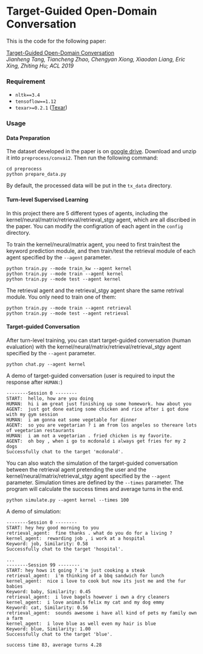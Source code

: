 # Target-Guided Open-Domain Conversation

This is the code for the following paper:

[Target-Guided Open-Domain Conversation](.)  
*Jianheng Tang, Tiancheng Zhao, Chengyan Xiong, Xiaodan Liang, Eric Xing, Zhiting Hu; ACL 2019*

### Requirement

- `nltk==3.4`  
- `tensoflow==1.12`   
- `texar>=0.2.1` ([Texar](https://github.com/asyml/texar))

### Usage

#### Data Preparation
The dataset developed in the paper is on [google drive](https://drive.google.com/file/d/1oTjOQjm7iiUitOPLCmlkXOCbEPoSWDPX/view?usp=sharing). Download 
and unzip it into `preprocess/convai2`. Then run the following command:
```shell
cd preprocess
python prepare_data.py
```
By default, the processed data will be put in the `tx_data` directory.

#### Turn-level Supervised Learning
In this project there are 5 different types of agents, including the kernel/neural/matrix/retrieval/retrieval_stgy agent,
 which are all discribed in the paper. You can modify the configration of each agent in the `config` directory.

To train the kernel/neural/matrix agent, you need to first train/test the keyword prediction module, 
and then train/test the retrieval module of each agent specified by the `--agent` parameter.

```shell
python train.py --mode train_kw --agent kernel
python train.py --mode train --agent kernel
python train.py --mode test --agent kernel
```

The retrieval agent and the retrieval_stgy agent share the same retrival module. You only need to train one of them:

```shell
python train.py --mode train --agent retrieval
python train.py --mode test --agent retrieval
```

#### Target-guided Conversation

After turn-level training, you can start target-guided conversation (human evaluation) with 
the kernel/neural/matrix/retrieval/retrieval_stgy  agent specified by the `--agent` parameter.

```shell
python chat.py --agent kernel
```
A demo of target-guided conversation (user is required to input the response after `HUMAN:`)

```
--------Session 0 --------
START:  hello, how are you doing
HUMAN:  hi i am great just finishing up some homework. how about you
AGENT:  just got done eating some chicken and rice after i got done with my gym session
HUMAN:  i am gonna eat some vegetable for dinner
AGENT:  so you are vegetarian ? i am from los angeles so thereare lots of vegetarian restaurants
HUMAN:  i am not a vegetarian . fried chicken is my favorite.
AGENT:  oh boy , when i go to mcdonald i always get fries for my 2 dogs
Successfully chat to the target 'mcdonald'.
```

You can also watch the simulation of the target-guided conversation 
between the retrieval agent pretending the user and the kernel/neural/matrix/retrieval_stgy agent specified by the `--agent` parameter. Simulation times are defined by the `--times` parameter. The program will calculate the success times and average turns in the end.

```shell
python simulate.py --agent kernel --times 100
```

A demo of simulation:
```
--------Session 0 --------
START: hey hey good morning to you
retrieval_agent:  fine thanks . what do you do for a living ?
kernel_agent:  rewarding job , i work at a hospital
Keyword: job, Similarity: 0.58
Successfully chat to the target 'hospital'.

...
--------Session 99 --------
START: hey hows it going ? i'm just cooking a steak
retrieval_agent:  i'm thinking of a bbq sandwich for lunch
kernel_agent:  nice i love to cook but now its just me and the fur babies
Keyword: baby, Similarity: 0.45
retrieval_agent:  i love bagels however i own a dry cleaners
kernel_agent:  i love animals felix my cat and my dog emmy
Keyword: cat, Similarity: 0.56
retrieval_agent:  sounds awesome i have all kind of pets my family own a farm
kernel_agent:  i love blue as well even my hair is blue
Keyword: blue, Similarity: 1.00
Successfully chat to the target 'blue'.

success time 83, average turns 4.28
```
